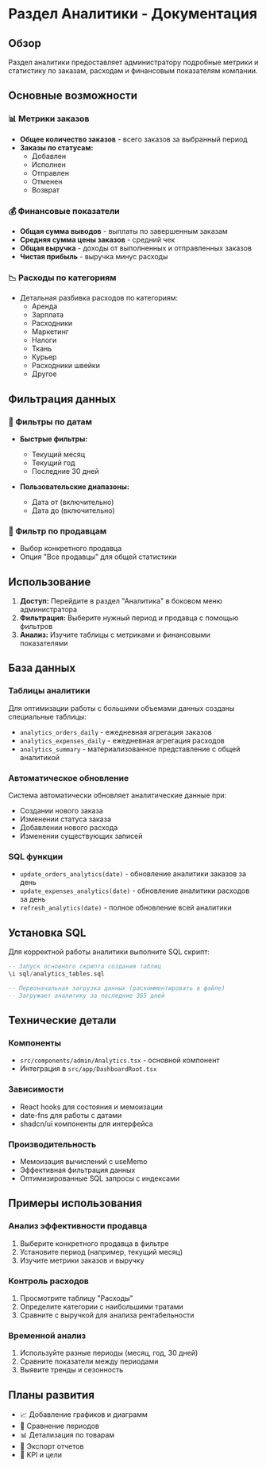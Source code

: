 # Раздел Аналитики - Документация

## Обзор

Раздел аналитики предоставляет администратору подробные метрики и статистику по заказам, расходам и финансовым показателям компании.

## Основные возможности

### 📊 Метрики заказов
- **Общее количество заказов** - всего заказов за выбранный период
- **Заказы по статусам:**
  - Добавлен
  - Исполнен  
  - Отправлен
  - Отменен
  - Возврат

### 💰 Финансовые показатели
- **Общая сумма выводов** - выплаты по завершенным заказам
- **Средняя сумма цены заказов** - средний чек
- **Общая выручка** - доходы от выполненных и отправленных заказов
- **Чистая прибыль** - выручка минус расходы

### 📉 Расходы по категориям
- Детальная разбивка расходов по категориям:
  - Аренда
  - Зарплата
  - Расходники
  - Маркетинг
  - Налоги
  - Ткань
  - Курьер
  - Расходники швейки
  - Другое

## Фильтрация данных

### 📅 Фильтры по датам
- **Быстрые фильтры:**
  - Текущий месяц
  - Текущий год
  - Последние 30 дней
  
- **Пользовательские диапазоны:**
  - Дата от (включительно)
  - Дата до (включительно)

### 👤 Фильтр по продавцам
- Выбор конкретного продавца
- Опция "Все продавцы" для общей статистики

## Использование

1. **Доступ:** Перейдите в раздел "Аналитика" в боковом меню администратора
2. **Фильтрация:** Выберите нужный период и продавца с помощью фильтров
3. **Анализ:** Изучите таблицы с метриками и финансовыми показателями

## База данных

### Таблицы аналитики

Для оптимизации работы с большими объемами данных созданы специальные таблицы:

- `analytics_orders_daily` - ежедневная агрегация заказов
- `analytics_expenses_daily` - ежедневная агрегация расходов
- `analytics_summary` - материализованное представление с общей аналитикой

### Автоматическое обновление

Система автоматически обновляет аналитические данные при:
- Создании нового заказа
- Изменении статуса заказа
- Добавлении нового расхода
- Изменении существующих записей

### SQL функции

- `update_orders_analytics(date)` - обновление аналитики заказов за день
- `update_expenses_analytics(date)` - обновление аналитики расходов за день
- `refresh_analytics(date)` - полное обновление всей аналитики

## Установка SQL

Для корректной работы аналитики выполните SQL скрипт:

```sql
-- Запуск основного скрипта создания таблиц
\i sql/analytics_tables.sql

-- Первоначальная загрузка данных (раскомментировать в файле)
-- Загружает аналитику за последние 365 дней
```

## Технические детали

### Компоненты
- `src/components/admin/Analytics.tsx` - основной компонент
- Интеграция в `src/app/DashboardRoot.tsx`

### Зависимости
- React hooks для состояния и мемоизации
- date-fns для работы с датами
- shadcn/ui компоненты для интерфейса

### Производительность
- Мемоизация вычислений с useMemo
- Эффективная фильтрация данных
- Оптимизированные SQL запросы с индексами

## Примеры использования

### Анализ эффективности продавца
1. Выберите конкретного продавца в фильтре
2. Установите период (например, текущий месяц)
3. Изучите метрики заказов и выручку

### Контроль расходов
1. Просмотрите таблицу "Расходы" 
2. Определите категории с наибольшими тратами
3. Сравните с выручкой для анализа рентабельности

### Временной анализ
1. Используйте разные периоды (месяц, год, 30 дней)
2. Сравните показатели между периодами
3. Выявите тренды и сезонность

## Планы развития

- 📈 Добавление графиков и диаграмм
- 🔄 Сравнение периодов 
- 📊 Детализация по товарам
- 📱 Экспорт отчетов
- 🎯 KPI и цели 